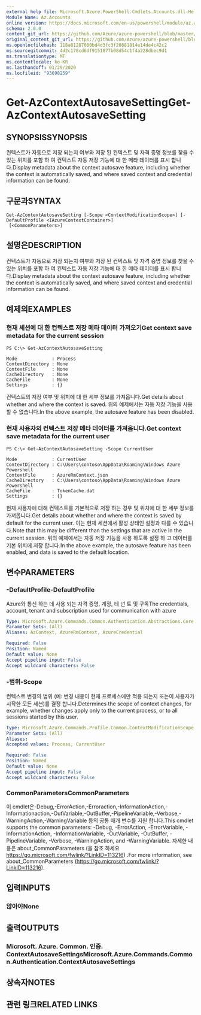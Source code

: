 ```yaml
---
external help file: Microsoft.Azure.PowerShell.Cmdlets.Accounts.dll-Help.xml
Module Name: Az.Accounts
online version: https://docs.microsoft.com/en-us/powershell/module/az.accounts/get-azcontextautosavesetting
schema: 2.0.0
content_git_url: https://github.com/Azure/azure-powershell/blob/master/src/Accounts/Accounts/help/Get-AzContextAutosaveSetting.md
original_content_git_url: https://github.com/Azure/azure-powershell/blob/master/src/Accounts/Accounts/help/Get-AzContextAutosaveSetting.md
ms.openlocfilehash: 118a81287000bd4d3fc3f20881814e14de4c42c2
ms.sourcegitcommit: 4d2c178cd6df9151877b08d54c1f4a228dbec9d1
ms.translationtype: MT
ms.contentlocale: ko-KR
ms.lasthandoff: 01/29/2020
ms.locfileid: "93698259"
---
```

# <span data-ttu-id="8654d-101">Get-AzContextAutosaveSetting</span><span class="sxs-lookup"><span data-stu-id="8654d-101">Get-AzContextAutosaveSetting</span></span>

## <span data-ttu-id="8654d-102">SYNOPSIS</span><span class="sxs-lookup"><span data-stu-id="8654d-102">SYNOPSIS</span></span>
<span data-ttu-id="8654d-103">컨텍스트가 자동으로 저장 되는지 여부와 저장 된 컨텍스트 및 자격 증명 정보를 찾을 수 있는 위치를 포함 하 여 컨텍스트 자동 저장 기능에 대 한 메타 데이터를 표시 합니다.</span><span class="sxs-lookup"><span data-stu-id="8654d-103">Display metadata about the context autosave feature, including whether the context is automatically saved, and where saved context and credential information can be found.</span></span>

## <span data-ttu-id="8654d-104">구문과</span><span class="sxs-lookup"><span data-stu-id="8654d-104">SYNTAX</span></span>

```
Get-AzContextAutosaveSetting [-Scope <ContextModificationScope>] [-DefaultProfile <IAzureContextContainer>]
 [<CommonParameters>]
```

## <span data-ttu-id="8654d-105">설명은</span><span class="sxs-lookup"><span data-stu-id="8654d-105">DESCRIPTION</span></span>
<span data-ttu-id="8654d-106">컨텍스트가 자동으로 저장 되는지 여부와 저장 된 컨텍스트 및 자격 증명 정보를 찾을 수 있는 위치를 포함 하 여 컨텍스트 자동 저장 기능에 대 한 메타 데이터를 표시 합니다.</span><span class="sxs-lookup"><span data-stu-id="8654d-106">Display metadata about the context autosave feature, including whether the context is automatically saved, and where saved context and credential information can be found.</span></span>

## <span data-ttu-id="8654d-107">예제의</span><span class="sxs-lookup"><span data-stu-id="8654d-107">EXAMPLES</span></span>

### <span data-ttu-id="8654d-108">현재 세션에 대 한 컨텍스트 저장 메타 데이터 가져오기</span><span class="sxs-lookup"><span data-stu-id="8654d-108">Get context save metadata for the current session</span></span>
```
PS C:\> Get-AzContextAutosaveSetting

Mode             : Process
ContextDirectory : None
ContextFile      : None
CacheDirectory   : None
CacheFile        : None
Settings         : {}
```

<span data-ttu-id="8654d-109">컨텍스트의 저장 여부 및 위치에 대 한 세부 정보를 가져옵니다.</span><span class="sxs-lookup"><span data-stu-id="8654d-109">Get details about whether and where the context is saved.</span></span>  <span data-ttu-id="8654d-110">위의 예제에서는 자동 저장 기능을 사용할 수 없습니다.</span><span class="sxs-lookup"><span data-stu-id="8654d-110">In the above example, the autosave feature has been disabled.</span></span>

### <span data-ttu-id="8654d-111">현재 사용자의 컨텍스트 저장 메타 데이터를 가져옵니다.</span><span class="sxs-lookup"><span data-stu-id="8654d-111">Get context save metadata for the current user</span></span>
```
PS C:\> Get-AzContextAutosaveSetting -Scope CurrentUser

Mode             : CurrentUser
ContextDirectory : C:\Users\contoso\AppData\Roaming\Windows Azure Powershell
ContextFile      : AzureRmContext.json
CacheDirectory   : C:\Users\contoso\AppData\Roaming\Windows Azure Powershell
CacheFile        : TokenCache.dat
Settings         : {}
```

<span data-ttu-id="8654d-112">현재 사용자에 대해 컨텍스트를 기본적으로 저장 하는 경우 및 위치에 대 한 세부 정보를 가져옵니다.</span><span class="sxs-lookup"><span data-stu-id="8654d-112">Get details about whether and where the context is saved by default for the current user.</span></span>  <span data-ttu-id="8654d-113">이는 현재 세션에서 활성 상태인 설정과 다를 수 있습니다.</span><span class="sxs-lookup"><span data-stu-id="8654d-113">Note that this may be different than the settings that are active in the current session.</span></span> <span data-ttu-id="8654d-114">위의 예제에서는 자동 저장 기능을 사용 하도록 설정 하 고 데이터를 기본 위치에 저장 합니다.</span><span class="sxs-lookup"><span data-stu-id="8654d-114">In the above example, the autosave feature has been enabled, and data is saved to the default location.</span></span>

## <span data-ttu-id="8654d-115">변수</span><span class="sxs-lookup"><span data-stu-id="8654d-115">PARAMETERS</span></span>

### <span data-ttu-id="8654d-116">-DefaultProfile</span><span class="sxs-lookup"><span data-stu-id="8654d-116">-DefaultProfile</span></span>
<span data-ttu-id="8654d-117">Azure와 통신 하는 데 사용 되는 자격 증명, 계정, 테 넌 트 및 구독</span><span class="sxs-lookup"><span data-stu-id="8654d-117">The credentials, account, tenant and subscription used for communication with azure</span></span>

```yaml
Type: Microsoft.Azure.Commands.Common.Authentication.Abstractions.Core.IAzureContextContainer
Parameter Sets: (All)
Aliases: AzContext, AzureRmContext, AzureCredential

Required: False
Position: Named
Default value: None
Accept pipeline input: False
Accept wildcard characters: False
```

### <span data-ttu-id="8654d-118">-범위</span><span class="sxs-lookup"><span data-stu-id="8654d-118">-Scope</span></span>
<span data-ttu-id="8654d-119">컨텍스트 변경의 범위 (예: 변경 내용이 현재 프로세스에만 적용 되는지 또는이 사용자가 시작한 모든 세션)를 결정 합니다.</span><span class="sxs-lookup"><span data-stu-id="8654d-119">Determines the scope of context changes, for example, whether changes apply only to the current process, or to all sessions started by this user.</span></span>

```yaml
Type: Microsoft.Azure.Commands.Profile.Common.ContextModificationScope
Parameter Sets: (All)
Aliases:
Accepted values: Process, CurrentUser

Required: False
Position: Named
Default value: None
Accept pipeline input: False
Accept wildcard characters: False
```

### <span data-ttu-id="8654d-120">CommonParameters</span><span class="sxs-lookup"><span data-stu-id="8654d-120">CommonParameters</span></span>
<span data-ttu-id="8654d-121">이 cmdlet은-Debug,-ErrorAction,-Erroraction,-InformationAction,-Informationaction,-OutVariable,-OutBuffer,-PipelineVariable,-Verbose,-WarningAction,-WarningVariable 등의 공통 매개 변수를 지원 합니다.</span><span class="sxs-lookup"><span data-stu-id="8654d-121">This cmdlet supports the common parameters: -Debug, -ErrorAction, -ErrorVariable, -InformationAction, -InformationVariable, -OutVariable, -OutBuffer, -PipelineVariable, -Verbose, -WarningAction, and -WarningVariable.</span></span> <span data-ttu-id="8654d-122">자세한 내용은 about_CommonParameters (을 참조 하세요 https://go.microsoft.com/fwlink/?LinkID=113216) .</span><span class="sxs-lookup"><span data-stu-id="8654d-122">For more information, see about_CommonParameters (https://go.microsoft.com/fwlink/?LinkID=113216).</span></span>

## <span data-ttu-id="8654d-123">입력</span><span class="sxs-lookup"><span data-stu-id="8654d-123">INPUTS</span></span>

### <span data-ttu-id="8654d-124">않아야</span><span class="sxs-lookup"><span data-stu-id="8654d-124">None</span></span>

## <span data-ttu-id="8654d-125">출력</span><span class="sxs-lookup"><span data-stu-id="8654d-125">OUTPUTS</span></span>

### <span data-ttu-id="8654d-126">Microsoft. Azure. Common. 인증. ContextAutosaveSettings</span><span class="sxs-lookup"><span data-stu-id="8654d-126">Microsoft.Azure.Commands.Common.Authentication.ContextAutosaveSettings</span></span>

## <span data-ttu-id="8654d-127">상속자</span><span class="sxs-lookup"><span data-stu-id="8654d-127">NOTES</span></span>

## <span data-ttu-id="8654d-128">관련 링크</span><span class="sxs-lookup"><span data-stu-id="8654d-128">RELATED LINKS</span></span>

